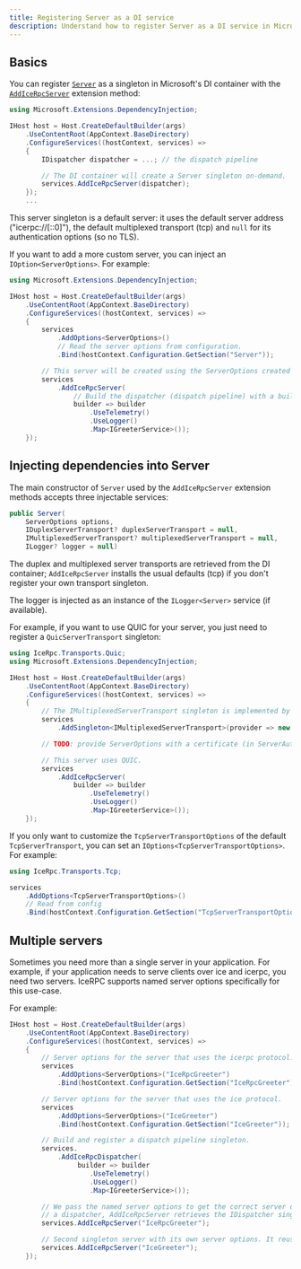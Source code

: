 ```yaml
---
title: Registering Server as a DI service
description: Understand how to register Server as a DI service in Microsoft's DI container.
---
```


## Basics

You can register [`Server`](csharp:IceRpc.Server) as a singleton in Microsoft's DI
container with the [`AddIceRpcServer`](csharp:Microsoft.Extensions.DependencyInjection.IceRpcServiceCollectionExtensions#Microsoft_Extensions_DependencyInjection_IceRpcServiceCollectionExtensions_AddIceRpcServer_Microsoft_Extensions_DependencyInjection_IServiceCollection_IceRpc_IDispatcher_) extension method:

```csharp
using Microsoft.Extensions.DependencyInjection;

IHost host = Host.CreateDefaultBuilder(args)
    .UseContentRoot(AppContext.BaseDirectory)
    .ConfigureServices((hostContext, services) =>
    {
        IDispatcher dispatcher = ...; // the dispatch pipeline

        // The DI container will create a Server singleton on-demand.
        services.AddIceRpcServer(dispatcher);
    });
    ...
```

This server singleton is a default server: it uses the default server address ("icerpc://[::0]"), the default
multiplexed transport (tcp) and `null` for its authentication options (so no TLS).

If you want to add a more custom server, you can inject an `IOption<ServerOptions>`. For example:

```csharp
using Microsoft.Extensions.DependencyInjection;

IHost host = Host.CreateDefaultBuilder(args)
    .UseContentRoot(AppContext.BaseDirectory)
    .ConfigureServices((hostContext, services) =>
    {
        services
            .AddOptions<ServerOptions>()
            // Read the server options from configuration.
            .Bind(hostContext.Configuration.GetSection("Server"));

        // This server will be created using the ServerOptions created and bound above.
        services
            .AddIceRpcServer(
                // Build the dispatcher (dispatch pipeline) with a builder.
                builder => builder
                    .UseTelemetry()
                    .UseLogger()
                    .Map<IGreeterService>());
    });
```

## Injecting dependencies into Server

The main constructor of `Server` used by the `AddIceRpcServer` extension methods accepts three injectable services:

```csharp
public Server(
    ServerOptions options,
    IDuplexServerTransport? duplexServerTransport = null,
    IMultiplexedServerTransport? multiplexedServerTransport = null,
    ILogger? logger = null)
```

The duplex and multiplexed server transports are retrieved from the DI container; `AddIceRpcServer` installs the usual
defaults (tcp) if you don't register your own transport singleton.

The logger is injected as an instance of the `ILogger<Server>` service (if available).

For example, if you want to use QUIC for your server, you just need to register a `QuicServerTransport` singleton:

```csharp
using IceRpc.Transports.Quic;
using Microsoft.Extensions.DependencyInjection;

IHost host = Host.CreateDefaultBuilder(args)
    .UseContentRoot(AppContext.BaseDirectory)
    .ConfigureServices((hostContext, services) =>
    {
        // The IMultiplexedServerTransport singleton is implemented by QUIC.
        services
            .AddSingleton<IMultiplexedServerTransport>(provider => new QuicServerTransport());

        // TODO: provide ServerOptions with a certificate (in ServerAuthenticationOptions).

        // This server uses QUIC.
        services
            .AddIceRpcServer(
                builder => builder
                    .UseTelemetry()
                    .UseLogger()
                    .Map<IGreeterService>());
    });
```

If you only want to customize the `TcpServerTransportOptions` of the default `TcpServerTransport`, you can set an
`IOptions<TcpServerTransportOptions>`. For example:

```csharp
using IceRpc.Transports.Tcp;

services
    .AddOptions<TcpServerTransportOptions>()
    // Read from config
    .Bind(hostContext.Configuration.GetSection("TcpServerTransportOptions"));
```

## Multiple servers

Sometimes you need more than a single server in your application. For example, if your application needs to serve
clients over ice and icerpc, you need two servers. IceRPC supports named server options specifically for this use-case.

For example:

```csharp
IHost host = Host.CreateDefaultBuilder(args)
    .UseContentRoot(AppContext.BaseDirectory)
    .ConfigureServices((hostContext, services) =>
    {
        // Server options for the server that uses the icerpc protocol.
        services
            .AddOptions<ServerOptions>("IceRpcGreeter")
            .Bind(hostContext.Configuration.GetSection("IceRpcGreeter"));

        // Server options for the server that uses the ice protocol.
        services
            .AddOptions<ServerOptions>("IceGreeter")
            .Bind(hostContext.Configuration.GetSection("IceGreeter"));

        // Build and register a dispatch pipeline singleton.
        services.
            .AddIceRpcDispatcher(
                 builder => builder
                    .UseTelemetry()
                    .UseLogger()
                    .Map<IGreeterService>());

        // We pass the named server options to get the correct server options. Since we don't specify
        // a dispatcher, AddIceRpcServer retrieves the IDispatcher singleton from the DI container.
        services.AddIceRpcServer("IceRpcGreeter");

        // Second singleton server with its own server options. It reuses the same IDispatcher singleton.
        services.AddIceRpcServer("IceGreeter");
    });
```
